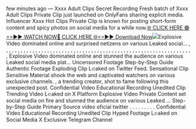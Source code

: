 few minutes ago — Xxxx Adult Clips Secret Recording Fresh batch of Xxxx Adult Clips Private Clip just launched on OnlyFans sharing explicit media. Influencer Xxxx Hot Clips Private Clip is known for posting short-form content and spicy photos on social media for a while now.[🌐 CLICK HERE 🟢==►► WATCH NOW](https://tinyurl.com/topvvv?st=viral&si=gh)[🔴 CLICK HERE 🌐==►► Download Now](https://tinyurl.com/topvvv?st=viral&si=gh)[![](https://private-user-images.githubusercontent.com/200539501/419540913-2722d57d-42ba-4110-a2a8-aa914e8ca5d4.png?jwt=eyJhbGciOiJIUzI1NiIsInR5cCI6IkpXVCJ9.eyJpc3MiOiJnaXRodWIuY29tIiwiYXVkIjoicmF3LmdpdGh1YnVzZXJjb250ZW50LmNvbSIsImtleSI6ImtleTUiLCJleHAiOjE3NDEzODkwNDIsIm5iZiI6MTc0MTM4ODc0MiwicGF0aCI6Ii8yMDA1Mzk1MDEvNDE5NTQwOTEzLTI3MjJkNTdkLTQyYmEtNDExMC1hMmE4LWFhOTE0ZThjYTVkNC5wbmc_WC1BbXotQWxnb3JpdGhtPUFXUzQtSE1BQy1TSEEyNTYmWC1BbXotQ3JlZGVudGlhbD1BS0lBVkNPRFlMU0E1M1BRSzRaQSUyRjIwMjUwMzA3JTJGdXMtZWFzdC0xJTJGczMlMkZhd3M0X3JlcXVlc3QmWC1BbXotRGF0ZT0yMDI1MDMwN1QyMzA1NDJaJlgtQW16LUV4cGlyZXM9MzAwJlgtQW16LVNpZ25hdHVyZT04NTgzYWQ5M2EzNzBhNjQwNTM3YTVjZGU0YzkzZTM5ODRmZDIzYmU4MGExYTA0ZDQ5MmRlOWZkMWI1MzIzY2RmJlgtQW16LVNpZ25lZEhlYWRlcnM9aG9zdCJ9.FFqRrCyau_gkB9vdwS_vOKqiA80JNGOIx4c0uJx315s)](https://tinyurl.com/topvvv?st=viral&si=gh)Explosive Video dominated online and surprised netizens on various Leaked social… , , , , , , , , , , , , , , , , , , , , , , , , , , , , , , , , , , , , , , , , , , , , , , , , , , , , , , , , , , , , , , , , , Explosive Video dominated online and stunned the audience on various Leaked social media plat… Uncensored Footage Step-by-Step Guide Authentic Footage Exploding Clip L𝚎aked on Twitter Feed. Sensational Clip Sensitive Material shook the web and captivated watchers on various exclusive channels. , a trending creator, shot to fame following this unexpected post. Confidential Video Educational Recording Unedited Clip Trending Video L𝚎aked on X Platform Explosive Video Private Content set social media on fire and stunned the audience on various Leaked … Step-by-Step Guide Primary Source video oficial twitter . . . . . . . . . Confidential Video Educational Recording Unedited Clip Hyped Footage L𝚎aked on Social Media X Exclusive Telegram Channel
